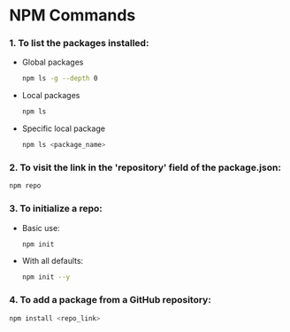 # NPM Commands

### 1. To list the packages installed:

- Global packages

  ```bash
  npm ls -g --depth 0
  ```

- Local packages

  ```bash
  npm ls
  ```

- Specific local package

  ```bash
  npm ls <package_name>
  ```

### 2. To visit the link in the 'repository' field of the package.json:

```bash
npm repo
```

### 3. To initialize a repo:

- Basic use:

  ```bash
  npm init
  ```

- With all defaults:

  ```bash
  npm init --y
  ```

### 4. To add a package from a GitHub repository:

```bash
npm install <repo_link>
```
